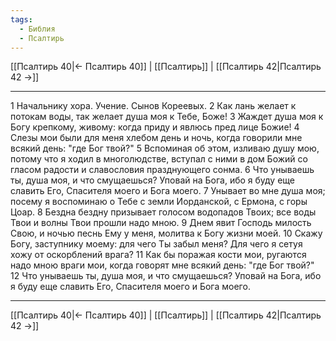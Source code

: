 ```yaml
---
tags:
  - Библия
  - Псалтирь
---
```

[[Псалтирь 40|← Псалтирь 40]] | [[Псалтирь]] | [[Псалтирь 42|Псалтирь 42 →]]

---
1 Начальнику хора. Учение. Сынов Кореевых.
2 Как лань желает к потокам воды, так желает душа моя к Тебе, Боже!
3 Жаждет душа моя к Богу крепкому, живому: когда приду и явлюсь пред лице Божие!
4 Слезы мои были для меня хлебом день и ночь, когда говорили мне всякий день: "где Бог твой?"
5 Вспоминая об этом, изливаю душу мою, потому что я ходил в многолюдстве, вступал с ними в дом Божий со гласом радости и славословия празднующего сонма.
6 Что унываешь ты, душа моя, и что смущаешься? Уповай на Бога, ибо я буду еще славить Его, Спасителя моего и Бога моего.
7 Унывает во мне душа моя; посему я воспоминаю о Тебе с земли Иорданской, с Ермона, с горы Цоар.
8 Бездна бездну призывает голосом водопадов Твоих; все воды Твои и волны Твои прошли надо мною.
9 Днем явит Господь милость Свою, и ночью песнь Ему у меня, молитва к Богу жизни моей.
10 Скажу Богу, заступнику моему: для чего Ты забыл меня? Для чего я сетуя хожу от оскорблений врага?
11 Как бы поражая кости мои, ругаются надо мною враги мои, когда говорят мне всякий день: "где Бог твой?"
12 Что унываешь ты, душа моя, и что смущаешься? Уповай на Бога, ибо я буду еще славить Его, Спасителя моего и Бога моего.

---
[[Псалтирь 40|← Псалтирь 40]] | [[Псалтирь]] | [[Псалтирь 42|Псалтирь 42 →]]